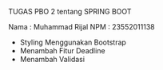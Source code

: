 TUGAS PBO 2 tentang SPRING BOOT

Nama : Muhammad Rijal
NPM : 23552011138

- Styling Menggunakan Bootstrap
- Menambah Fitur Deadline
- Menambah Validasi
